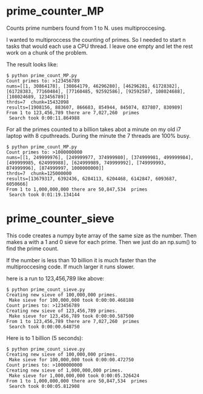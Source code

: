 # prime_counter_MP
Counts prime numbers found from 1 to N.  uses multiproccesing. 

I wanted to multiproccess the counting of primes.  So I needed to start n tasks that would each use a CPU thread.  I leave one empty and let the rest work on a chunk of the problem.  

The result looks like: 
```
$ python prime_count_MP.py 
Count primes to: >123456789 
nums=[[1, 30864178], [30864179, 46296280], [46296281, 61728382], [61728383, 77160484], [77160485, 92592586], [92592587, 108024688], [108024689, 123456789]] 
thrds=7  chunk=15432098 
results=[1908156, 883607, 866683, 854944, 845074, 837807, 830989]
From 1 to 123,456,789 there are 7,027,260  primes
 Search took 0:00:11.864988 
```
For all the primes counted to a billion takes abot a minute on my old i7 laptop with 8 cputhreads. During the minute the 7 threads are 100% busy. 

```
$ python prime_count_MP.py 
Count primes to: >1000000000
nums=[[1, 249999976], [249999977, 374999980], [374999981, 499999984], [499999985, 624999988], [624999989, 749999992], [749999993, 874999996], [874999997, 1000000000]] 
thrds=7  chunk=125000000 
results=[13679317, 6392436, 6284113, 6204468, 6142847, 6093687, 6050666]
From 1 to 1,000,000,000 there are 50,847,534  primes
 Search took 0:01:19.134144 
```
# prime_counter_sieve

This code creates a numpy byte array of the same size as the number.  Then makes a with a 1 and 0 sieve for each prime.     Then we just do an np.sum() to find the prime count.  

If the number is less than 10 billion it is much faster than the multiproccesing code.  If much larger it runs slower. 

here is a run to 123,456,789 like above:
```
$ python prime_count_sieve.py 
Creating new sieve of 100,000,000 primes.
 Make sieve for 100,000,000 took 0:00:00.468188 
Count primes to: >123456789
Creating new sieve of 123,456,789 primes.
 Make sieve for 123,456,789 took 0:00:00.587500 
From 1 to 123,456,789 there are 7,027,260  primes
 Search took 0:00:00.648750 
```
Here is to 1 billion (5 seconds):
```
$ python prime_count_sieve.py 
Creating new sieve of 100,000,000 primes.
 Make sieve for 100,000,000 took 0:00:00.472750 
Count primes to: >1000000000
Creating new sieve of 1,000,000,000 primes.
 Make sieve for 1,000,000,000 took 0:00:05.326424 
From 1 to 1,000,000,000 there are 50,847,534  primes
 Search took 0:00:05.812908 

```
